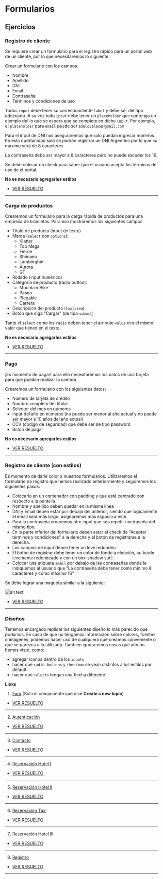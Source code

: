 # Formularios

## Ejercicios

### Registro de cliente

Se requiere crear un formulario para el registro rápido para un portal web de un cliente, por lo que necesitaremos lo siguiente:

Crear un formulario con los campos.

- Nombre
- Apellido
- DNI
- Email
- Contraseña
- Términos y condiciones de uso

Todos `input` debe tener su correspondiente `label` y debe ser del tipo adecuado. A su vez todo `input` debe tener un `placeholder` que contenga un ejemplo del lo que se espera que se complete en dicho `input`. Por ejemplo, el `placeholder` para `email` puede ser `adalovelace@gmail.com`

Para el input de DNI nos aseguraremos que solo puedan ingresar números. En esta oportunidad solo se podrán registrar un DNI Argentino por lo que su máximo será de 8 caracteres.

La contraseña debe ser mayor a 8 caracteres pero no puede exceder los 16.

Se debe colocar un check para saber que el usuario acepta los términos de uso de el portal.

**No es necesario agregarles estilos**

- [VER RESUELTO](https://magamahe.github.io/TRABAJOS_ADA/FRONTEND_/MODULO_2/CLASE_10/ejercicio_01_Cliente/index.html) 


---

### Carga de productos

Crearemos un formulario para la carga rápida de productos para una empresa de bicicletas. Para eso mostraremos los siguientes campos:

- Título de producto (input de texto)
- Marca (`select` con `options`):
  - Klatter
  - Top Mega
  - Fierce
  - Shimano
  - Lamborghini
  - Aurora
  - GT
- Rodado (input numérico)
- Categoría de producto (radio button):
  - Mountain Bike
  - Paseo
  - Plegable
  - Carrera
- Descripción del producto (`textarea`)
- Botón que diga "Cargar" (de tipo `submit`)

Tanto el `select` como los `radio` deben tener el atributo `value` con el mismo valor que tienen en el texto.

**No es necesario agregarles estilos**

- [VER RESUELTO](https://magamahe.github.io/TRABAJOS_ADA/FRONTEND_/MODULO_2/CLASE_10/ejercicio_02_Productos/index.html) 
---

### Pago

¡Es momento de pagar! para ello necesitaremos los datos de una tarjeta para que puedan realizar la compra.

Crearemos un formulario con los siguientes datos:

- Número de tarjeta de crédito
- Nombre completo del titular
- Selector del mes en números
- Input del año en números (no puede ser menor al año actual y no puede ser mayor a 10 años del año actual)
- CCV (código de seguridad) que debe ser de tipo password
- Botón de pagar

**No es necesario agregarles estilos**

- [VER RESUELTO](https://magamahe.github.io/TRABAJOS_ADA/FRONTEND_/MODULO_2/CLASE_10/ejercicio_03_Pago/index.html) 
---

### Registro de cliente (con estilos)

Es momento de darle color a nuestros formularios. Utilizaremos el formulario de registro que hemos realizado anteriormente y seguiremos los siguientes pasos:

- Colocarlo en un contenedor con padding y que esté centrado con respecto a la pantalla
- Nombre y apellido deben quedar en la misma línea
- DNI y Email deben estar por debajo del anterior, siendo que lógicamente el email será más largo, asignaremos más espacio a este.
- Para la contraseña crearemos otro input que sea repetir contraseña del mismo tipo.
- En la parte inferior del formulario deben estar el check de "Aceptar términos y condiciones" a la derecha y el botón de registrarse a la derecha.
- Los campos de input deben tener un leve redondeo
- El botón de registrar debe tener un color de fondo a elección, su borde levemente redondeado y con un box-shadow sutil.
- Colocar una etiqueta `small` por debajo de las contraseñas donde le indiquemos al usuario que "La contraseña debe tener como mínimo 8 carácteres y como máximo 16"

Se debe lograr una maqueta similar a la siguiente:

![alt text](https://i.ibb.co/9rPNFRV/formulario-fw.png)
- [VER RESUELTO](https://magamahe.github.io/TRABAJOS_ADA/FRONTEND_/MODULO_2/CLASE_10/eejercicio_04_Registro_Cliente/index.html) 
---

### Diseños

Tenemos encargado replicar los siguientes diseño lo más parecido que podamos. En caso de que no tengamos información sobre colores, fuentes o imágenes, podemos hacer uso de cualquiera que creamos conveniente o que se parezca a la utilizada. También ignoraremos cosas que aún no hemos visto, como:

- agregar íconos dentro de los `inputs`
- hacer que `radio buttons` y `checkbox` se vean distintos a los estilos por default
- hacer que `selects` tengan una flecha diferente

**Links**

1) [Foro](https://uidesigndaily.com/posts/sketch-forum-components-card-dropdown-list-form-day-1153) (Solo el componente que dice **Create a new topic**)

- [VER RESUELTO](https://magamahe.github.io/TRABAJOS_ADA/FRONTEND_/MODULO_2/CLASE_10/ejercicio_01_Cliente/index.html) 
---

2. [Autenticación](https://uidesigndaily.com/posts/sketch-login-log-in-authentication-day-559)
- [VER RESUELTO](https://magamahe.github.io/TRABAJOS_ADA/FRONTEND_/MODULO_2/CLASE_10/ejercicio_05_2_Autenticacion/index.html) 
---

3. [Contacto](https://uidesigndaily.com/posts/sketch-contact-page-form-website-day-915)
- [VER RESUELTO](https://magamahe.github.io/TRABAJOS_ADA/FRONTEND_/MODULO_2/CLASE_10/ejercicio_05_3_Contacto/index.html) 
---

4. [Reservación Hotel I](https://colorlib.com/etc/bforms/colorlib-booking-1/)
- [VER RESUELTO](https://magamahe.github.io/TRABAJOS_ADA/FRONTEND_/MODULO_2/CLASE_10/ejercicio_05_4_HotelI/index.html) 
---

5. [Reservación Hotel II](https://colorlib.com/etc/bforms/colorlib-booking-11/)
- [VER RESUELTO](https://magamahe.github.io/TRABAJOS_ADA/FRONTEND_/MODULO_2/CLASE_10/ejercicio_05_5_HotelII/index.html) 
---

6. [Reservación Taxi](https://colorlib.com/etc/bforms/colorlib-booking-4/)
- [VER RESUELTO](https://magamahe.github.io/TRABAJOS_ADA/FRONTEND_/MODULO_2/CLASE_10/ejercicio_05_6_Taxi/index.html) 
---

7. [Reservación Hotel III](https://uidesigndaily.com/posts/sketch-quick-reservation-hotel-booking-form-day-578)
   
- [VER RESUELTO](https://magamahe.github.io/TRABAJOS_ADA/FRONTEND_/MODULO_2/CLASE_10/ejercicio_05_7_HotelIII/index.html) 
---

8. [Registro](https://dribbble.com/shots/5499795-Sign-Up/attachments)
   
- [VER RESUELTO](https://magamahe.github.io/TRABAJOS_ADA/FRONTEND_/MODULO_2/CLASE_10/ejercicio_05_8_Registro/index.html) 
---